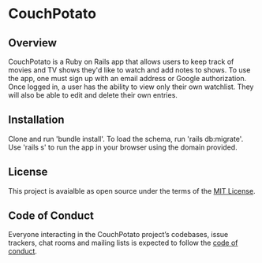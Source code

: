 # CouchPotato

## Overview

CouchPotato is a Ruby on Rails app that allows users to keep track of movies and TV shows they'd like to watch and add notes to shows. To use the app, one must sign up with an email address or Google authorization. Once logged in, a user has the ability to view only their own watchlist. They will also be able to edit and delete their own entries.

## Installation

Clone and run 'bundle install'. To load the schema, run 'rails db:migrate'. Use 'rails s' to run the app in your browser using the domain provided. 

## License

This project is avaialble as open source under the terms of the [MIT License](https://github.com/amfosh/couch-potato-ror/blob/add-license-1/LICENSE.txt).

## Code of Conduct
Everyone interacting in the CouchPotato project’s codebases, issue trackers, chat rooms and mailing lists is expected to follow the [code of conduct](https://github.com/amfosh/couch-potato-ror/blob/master/CODE_OF_CONDUCT.md).